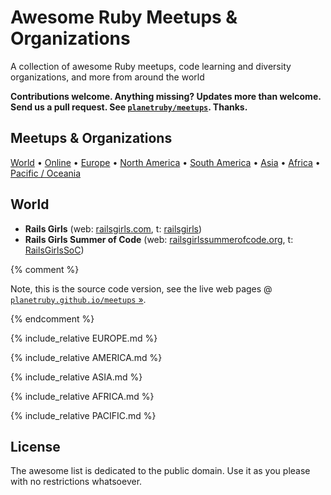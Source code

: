 # Awesome Ruby Meetups & Organizations

A collection of awesome Ruby meetups, code learning and diversity organizations, and more
from around the world


**Contributions welcome. Anything missing? Updates more than welcome. Send us a pull request. See [`planetruby/meetups`](https://github.com/planetruby/meetups). Thanks.**


## Meetups & Organizations



[World](#world) • [Online](#online) • [Europe](#europe) • [North America](#north-america) •
[South America](#south-america) • [Asia](#asia) • [Africa](#africa) • [Pacific / Oceania](#pacific--oceania)


## World

- **Rails Girls** (web: [railsgirls.com](http://railsgirls.com), t: [railsgirls](https://twitter.com/railsgirls))
- **Rails Girls Summer of Code** (web: [railsgirlssummerofcode.org](http://railsgirlssummerofcode.org), t: [RailsGirlsSoC](https://twitter.com/RailsGirlsSoC))

<!-- new list for not by non-profits -->

{% comment %}

Note, this is the source code version, see the live web pages @ [`planetruby.github.io/meetups` »](https://planetruby.github.io/calendar).

{% endcomment %}


{% include_relative EUROPE.md %}

{% include_relative AMERICA.md %}

{% include_relative ASIA.md %}

{% include_relative AFRICA.md %}

{% include_relative PACIFIC.md %}



## License

The awesome list is dedicated to the public domain. Use it as you please with no restrictions whatsoever.
